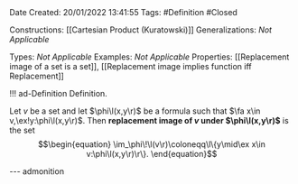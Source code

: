 <br />
<br />

Date Created: 20/01/2022 13:41:55
Tags: #Definition #Closed 

Constructions: [[Cartesian Product (Kuratowski)]]
Generalizations: _Not Applicable_

Types: _Not Applicable_
Examples: _Not Applicable_ 
Properties: [[Replacement image of a set is a set]], [[Replacement image implies function iff Replacement]]

!!! ad-Definition Definition.

Let $v$ be a set and let $\phi\l(x,y\r)$ be a formula such that $\fa x\in v,\ex!y:\phi\l(x,y\r)$. Then **replacement image of $v$ under $\phi\l(x,y\r)$** is the set
$$\begin{equation}
    \im_\phi\!\l(v\r)\coloneqq\l\{y\mid\ex x\in v:\phi\l(x,y\r)\r\}.
\end{equation}$$

--- admonition
